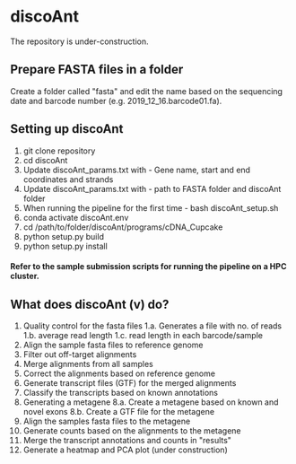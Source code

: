 # discoAnt
The repository is under-construction.

## Prepare FASTA files in a folder
Create a folder called "fasta" and edit the name based on the sequencing date and barcode number (e.g. 2019_12_16.barcode01.fa).

## Setting up discoAnt

1. git clone repository
2. cd discoAnt
3. Update discoAnt_params.txt with - Gene name, start and end coordinates and strands
4. Update discoAnt_params.txt with - path to FASTA folder and discoAnt folder
5. When running the pipeline for the first time - bash discoAnt_setup.sh
6. conda activate discoAnt.env
7. cd /path/to/folder/discoAnt/programs/cDNA_Cupcake
8. python setup.py build
9. python setup.py install

#### Refer to the sample submission scripts for running the pipeline on a HPC cluster.

## What does discoAnt (v) do?

1. Quality control for the fasta files 
1.a. Generates a file with no. of reads
1.b. average read length
1.c. read length in each barcode/sample 
2. Align the sample fasta files to reference genome
3. Filter out off-target alignments
4. Merge alignments from all samples
5. Correct the alignments based on reference genome
6. Generate transcript files (GTF) for the merged alignments
7. Classify the transcripts based on known annotations 
8. Generating a metagene
8.a. Create a metagene based on known and novel exons
8.b. Create a GTF file for the metagene
9. Align the samples fasta files to the metagene
10. Generate counts based on the alignments to the metagene
11. Merge the transcript annotations and counts in "results"
12. Generate a heatmap and PCA plot (under construction)


